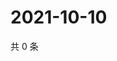 # 2021-10-10

共 0 条

<!-- BEGIN -->
<!-- 最后更新时间 Sun Oct 10 2021 15:14:19 GMT+0800 (China Standard Time) -->

<!-- END -->
